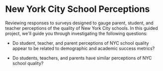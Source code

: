 # New York City School Perceptions
Reviewing responses to surveys designed to gauge parent, student, and teacher perceptions of the quality of New York City schools. In this guided project, we'll guide you through investigating the following questions:

* Do student, teacher, and parent perceptions of NYC school quality appear to be related to demographic and academic success metrics?

* Do students, teachers, and parents have similar perceptions of NYC school quality?